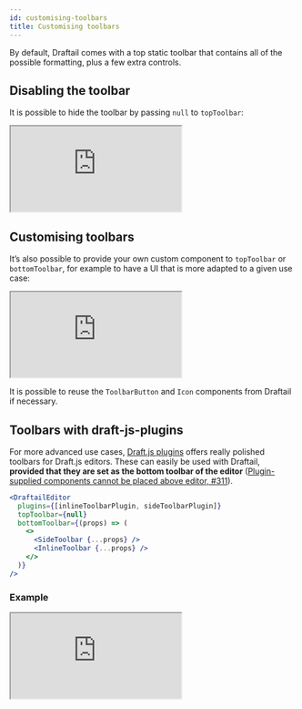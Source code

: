 ```yaml
---
id: customising-toolbars
title: Customising toolbars
---
```


By default, Draftail comes with a top static toolbar that contains all of the possible formatting, plus a few extra controls.

## Disabling the toolbar

It is possible to hide the toolbar by passing `null` to `topToolbar`:

<iframe src="https://demo.draftail.org/storybook/iframe.html?id=docs--no-toolbar" class="iframe iframe--docs-200"></iframe>

## Customising toolbars

It’s also possible to provide your own custom component to `topToolbar` or `bottomToolbar`, for example to have a UI that is more adapted to a given use case:

<iframe src="https://demo.draftail.org/storybook/iframe.html?id=docs--custom-toolbars" class="iframe iframe--docs-200"></iframe>

It is possible to reuse the `ToolbarButton` and `Icon` components from Draftail if necessary.

## Toolbars with draft-js-plugins

For more advanced use cases, [Draft.js plugins](https://www.draft-js-plugins.com/) offers really polished toolbars for Draft.js editors. These can easily be used with Draftail, **provided that they are set as the bottom toolbar of the editor** ([Plugin-supplied components cannot be placed above editor, #311](https://github.com/draft-js-plugins/draft-js-plugins/issues/311)).

```jsx
<DraftailEditor
  plugins={[inlineToolbarPlugin, sideToolbarPlugin]}
  topToolbar={null}
  bottomToolbar={(props) => (
    <>
      <SideToolbar {...props} />
      <InlineToolbar {...props} />
    </>
  )}
/>
```

### Example

<iframe src="https://demo.draftail.org/storybook/iframe.html?id=plugins--custom-toolbars" class="iframe iframe--docs-250"></iframe>
